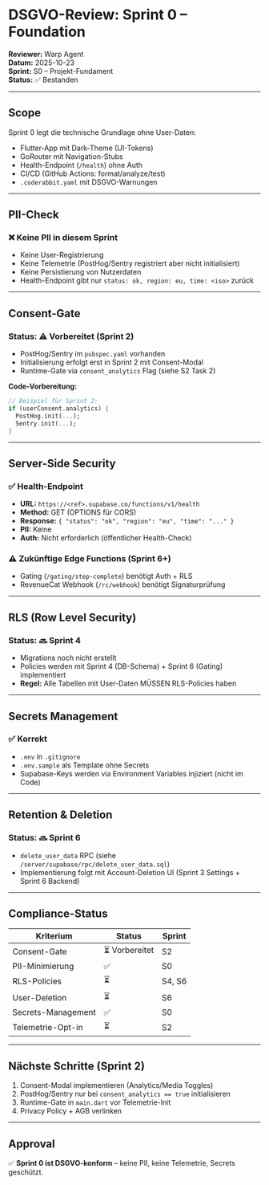 # DSGVO-Review: Sprint 0 – Foundation

**Reviewer:** Warp Agent  
**Datum:** 2025-10-23  
**Sprint:** S0 – Projekt-Fundament  
**Status:** ✅ Bestanden

---

## Scope
Sprint 0 legt die technische Grundlage ohne User-Daten:
- Flutter-App mit Dark-Theme (UI-Tokens)
- GoRouter mit Navigation-Stubs
- Health-Endpoint (`/health`) ohne Auth
- CI/CD (GitHub Actions: format/analyze/test)
- `.coderabbit.yaml` mit DSGVO-Warnungen

---

## PII-Check

### ❌ Keine PII in diesem Sprint
- Keine User-Registrierung
- Keine Telemetrie (PostHog/Sentry registriert aber nicht initialisiert)
- Keine Persistierung von Nutzerdaten
- Health-Endpoint gibt nur `status: ok, region: eu, time: <iso>` zurück

---

## Consent-Gate

### Status: ⚠️ Vorbereitet (Sprint 2)
- PostHog/Sentry im `pubspec.yaml` vorhanden
- Initialisierung erfolgt erst in Sprint 2 mit Consent-Modal
- Runtime-Gate via `consent_analytics` Flag (siehe S2 Task 2)

**Code-Vorbereitung:**
```dart
// Beispiel für Sprint 2:
if (userConsent.analytics) {
  PostHog.init(...);
  Sentry.init(...);
}
```

---

## Server-Side Security

### ✅ Health-Endpoint
- **URL:** `https://<ref>.supabase.co/functions/v1/health`
- **Method:** GET (OPTIONS für CORS)
- **Response:** `{ "status": "ok", "region": "eu", "time": "..." }`
- **PII:** Keine
- **Auth:** Nicht erforderlich (öffentlicher Health-Check)

### ⚠️ Zukünftige Edge Functions (Sprint 6+)
- Gating (`/gating/step-complete`) benötigt Auth + RLS
- RevenueCat Webhook (`/rc/webhook`) benötigt Signaturprüfung

---

## RLS (Row Level Security)

### Status: 🔜 Sprint 4
- Migrations noch nicht erstellt
- Policies werden mit Sprint 4 (DB-Schema) + Sprint 6 (Gating) implementiert
- **Regel:** Alle Tabellen mit User-Daten MÜSSEN RLS-Policies haben

---

## Secrets Management

### ✅ Korrekt
- `.env` in `.gitignore`
- `.env.sample` als Template ohne Secrets
- Supabase-Keys werden via Environment Variables injiziert (nicht im Code)

---

## Retention & Deletion

### Status: 🔜 Sprint 6
- `delete_user_data` RPC (siehe `/server/supabase/rpc/delete_user_data.sql`)
- Implementierung folgt mit Account-Deletion UI (Sprint 3 Settings + Sprint 6 Backend)

---

## Compliance-Status

| Kriterium | Status | Sprint |
|-----------|--------|--------|
| Consent-Gate | ⏳ Vorbereitet | S2 |
| PII-Minimierung | ✅ | S0 |
| RLS-Policies | ⏳ | S4, S6 |
| User-Deletion | ⏳ | S6 |
| Secrets-Management | ✅ | S0 |
| Telemetrie-Opt-in | ⏳ | S2 |

---

## Nächste Schritte (Sprint 2)
1. Consent-Modal implementieren (Analytics/Media Toggles)
2. PostHog/Sentry nur bei `consent_analytics == true` initialisieren
3. Runtime-Gate in `main.dart` vor Telemetrie-Init
4. Privacy Policy + AGB verlinken

---

## Approval
✅ **Sprint 0 ist DSGVO-konform** – keine PII, keine Telemetrie, Secrets geschützt.
